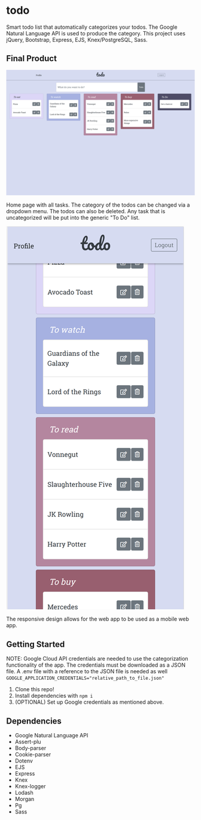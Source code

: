 # todo

Smart todo list that automatically categorizes your todos. The Google Natural Language API is used to produce the category. This project uses jQuery, Bootstrap, Express, EJS, Knex/PostgreSQL, Sass.

## Final Product

![Home page](https://github.com/da-morgan/to-do-midterm/blob/master/img/todos.png)

Home page with all tasks. The category of the todos can be changed via a dropdown menu. The todos can also be deleted. Any task that is uncategorized will be put into the generic "To Do" list.

![Mobile version](https://github.com/da-morgan/to-do-midterm/blob/master/img/mobile.png)

The responsive design allows for the web app to be used as a mobile web app.

## Getting Started

NOTE: Google Cloud API credentials are needed to use the categorization functionality of the app. The credentials must be downloaded as a JSON file. A .env file with a reference to the JSON file is needed as well ```GOOGLE_APPLICATION_CREDENTIALS="relative_path_to_file.json"```

1. Clone this repo!
2. Install dependencies with ```npm i```
3. (OPTIONAL) Set up Google credentials as mentioned above.

## Dependencies

* Google Natural Language API
* Assert-plu
* Body-parser
* Cookie-parser
* Dotenv
* EJS
* Express
* Knex
* Knex-logger
* Lodash
* Morgan
* Pg
* Sass
